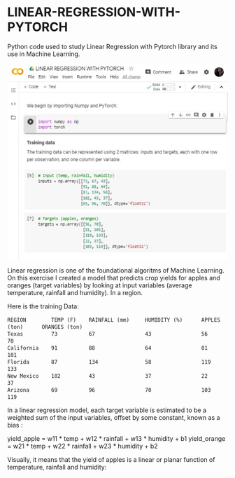 # LINEAR-REGRESSION-WITH-PYTORCH

Python code used to study Linear Regression with Pytorch library and its use in Machine Learning.

![photo](https://raw.githubusercontent.com/ARBUCHELI/LINEAR-REGRESSION-WITH-PYTORCH/master/linearregresionwithpytorch.jpg)

Linear regression is one of the foundational algoritms of Machine Learning.  On this exercise I created a model that predicts crop yields for apples and oranges (target variables) by looking at input variables (average temperature, rainfall and humidity). In a region.

Here is the training Data:

    REGION        TEMP (F)    RAINFALL (mm)     HUMIDITY (%)      APPLES (ton)      ORANGES (ton)
    Texas         73          67                43                56                70  
    California    91          88                64                81                101
    Florida       87          134               58                119               133
    New Mexico    102         43                37                22                37
    Arizona       69          96                70                103               119

In a linear regression model, each target variable is estimated to be a weighted sum of the input variables, offset by some constant, known as a bias :

yield_apple  = w11 * temp + w12 * rainfall + w13 * humidity + b1
yield_orange = w21 * temp + w22 * rainfall + w23 * humidity + b2


Visually, it means that the yield of apples is a linear or planar function of temperature, rainfall and humidity:


